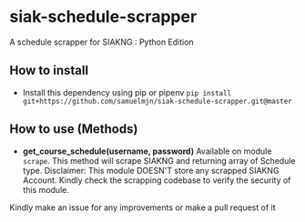 # siak-schedule-scrapper #
A schedule scrapper for SIAKNG : Python Edition

## How to install ##
- Install this dependency using pip or pipenv `pip install git+https://github.com/samuelmjn/siak-schedule-scrapper.git@master`

## How to use (Methods) ##
- **get_course_schedule(username, password)**
Available on module `scrape`. This method will scrape SIAKNG and returning array of Schedule type.
Disclaimer: This module DOESN'T store any scrapped SIAKNG Account. Kindly check the scrapping codebase to verify the security of this module.

Kindly make an issue for any improvements or make a pull request of it